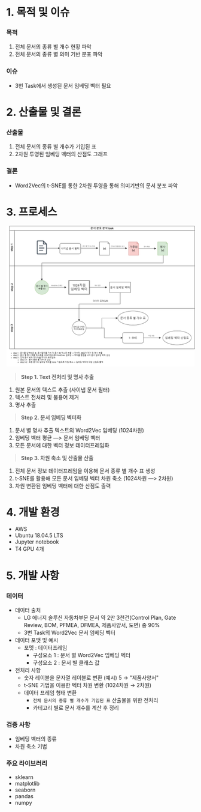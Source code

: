 # 1. 목적 및 이슈

### 목적
1. 전체 문서의 종류 별 개수 현황 파악
2. 전체 문서의 종류 별 의미 기반 분포 파악
### 이슈
- 3번 Task에서 생성된 문서 임베딩 벡터 필요

# 2. 산출물 및 결론

### 산출물
1. 전체 문서의 종류 별 개수가 기입된 표
2. 2차원 투영된 임베딩 벡터의 산점도 그래프
### 결론
- Word2Vec의 t-SNE를 통한 2차원 투영을 통해 의미기반의 문서 분포 파악

# 3. 프로세스

![문서분포분석_프로세스](./png/문서분포분석_프로세스.png)

> **Step 1. Text 전처리 및 명사 추출**

1. 원본 문서의 텍스트 추출 (사이냅 문서 필터)
2. 텍스트 전처리 및 불용어 제거
3. 명사 추출

> **Step 2. 문서 임베딩 벡터화**

1. 문서 별 명사 추출 텍스트의 Word2Vec 임베딩 (1024차원)
2. 임베딩 벡터 평균 —> 문서 임베딩 벡터
3. 모든 문서에 대한 벡터 정보 데이터프레임화

> **Step 3. 차원 축소 및 산출물 산출**

1. 전체 문서 정보 데이터프레임을 이용해 문서 종류 별 개수 표 생성
2. t-SNE를 활용해 모든 문서 임베딩 벡터 차원 축소 (1024차원 —> 2차원)
3. 차원 변환된 임베딩 벡터에 대한 산점도 출력

# 4. 개발 환경

- AWS
- Ubuntu 18.04.5 LTS
- Jupyter notebook
- T4 GPU 4개

# 5. 개발 사항

### 데이터
- 데이터 출처
    - LG 에너지 솔루션 자동차부문 문서 약 2만 3천건(Control Plan, Gate Review, BOM, PFMEA, DFMEA, 제품사양서, 도면) 중 90%
    - 3번 Task의 Word2Vec 문서 임베딩 벡터
- 데이터 포맷 및 예시
    - 포멧 : 데이터프레임
        - 구성요소 1 : 문서 별 Word2Vec 임베딩 벡터
        - 구성요소 2 : 문서 별 클래스 값
- 전처리 사항
    - 숫자 레이블을 문자열 레이블로 변환
        (예시) 5 → "제품사양서"
    - t-SNE 기법을 이용한 벡터 차원 변환 (1024차원 → 2차원)
    - 데이터 프레임 형태 변환
        - `전체 문서의 종류 별 개수가 기입된 표` 산출물을 위한 전처리
        - 카테고리 별로 문서 개수를 계산 후 정리

### 검증 사항
- 임베딩 벡터의 종류
- 차원 축소 기법

### 주요 라이브러리
- sklearn
- matplotlib
- seaborn
- pandas
- numpy